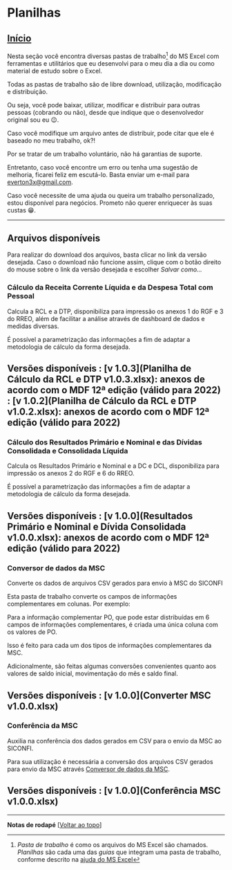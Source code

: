 # Planilhas

[Início](/index.html)
---

Nesta seção você encontra diversas pastas de trabalho[^1] do MS Excel com ferramentas e utilitários que eu desenvolvi para o meu dia a dia ou como material de estudo sobre o Excel.

Todas as pastas de trabalho são de libre download, utilização, modificação e distribuição.

Ou seja, você pode baixar, utilizar, modificar e distribuir para outras pessoas (cobrando ou não), desde que indique que o desenvolvedor original sou eu 😉.

Caso você modifique um arquivo antes de distribuir, pode citar que ele é baseado no meu trabalho, ok?!

Por se tratar de um trabalho voluntário, não há garantias de suporte.

Entretanto, caso você encontre um erro ou tenha uma sugestão de melhoria, ficarei feliz em escutá-lo. Basta enviar um e-mail para [everton3x@gmail.com](mailto:everton3x@gmail.com).

Caso você necessite de uma ajuda ou queira um trabalho personalizado, estou disponível para negócios. Prometo não querer enriquecer às suas custas 😁.

---

## Arquivos disponíveis

Para realizar do download dos arquivos, basta clicar no link da versão desejada. Caso o download não funcione assim, clique com o botão direito do mouse sobre o link da versão desejada e escolher *Salvar como...*

### Cálculo da Receita Corrente Líquida e da Despesa Total com Pessoal
Calcula a RCL e a DTP, disponibiliza para impressão os anexos 1 do RGF e 3 do RREO, além de facilitar a análise através de dashboard de dados e medidas diversas.

É possível a parametrização das informações a fim de adaptar a metodologia de cálculo da forma desejada.

Versões disponíveis
: [v 1.0.3](Planilha de Cálculo da RCL e DTP v1.0.3.xlsx): anexos de acordo com o MDF 12ª edição (válido para 2022)
: [v 1.0.2](Planilha de Cálculo da RCL e DTP v1.0.2.xlsx): anexos de acordo com o MDF 12ª edição (válido para 2022)
---

### Cálculo dos Resultados Primário e Nominal e das Dívidas Consolidada e Consolidada Líquida
Calcula os Resultados Primário e Nominal e a DC e DCL, disponibiliza para impressão os anexos 2 do RGF e 6 do RREO.

É possível a parametrização das informações a fim de adaptar a metodologia de cálculo da forma desejada.

Versões disponíveis
: [v 1.0.0](Resultados Primário e Nominal e Dívida Consolidada v1.0.0.xlsx): anexos de acordo com o MDF 12ª edição (válido para 2022)
---

### Conversor de dados da MSC
Converte os dados de arquivos CSV gerados para envio à MSC do SICONFI

Esta pasta de trabalho converte os campos de informações complementares em colunas. Por exemplo:

Para a informação complementar PO, que pode estar distribuídas em 6 campos de informações complementares, é criada uma única coluna com os valores de PO.

Isso é feito para cada um dos tipos de informações complementares da MSC.

Adicionalmente, são feitas algumas conversões convenientes quanto aos valores de saldo inicial, movimentação do mês e saldo final.

Versões disponíveis
: [v 1.0.0](Converter MSC v1.0.0.xlsx)
---

### Conferência da MSC
Auxilia na conferência dos dados gerados em CSV para o envio da MSC ao SICONFI.

Para sua utilização é necessária a conversão dos arquivos CSV gerados para envio da MSC através [Conversor de dados da MSC](#conversor-de-dados-da-msc).

Versões disponíveis
: [v 1.0.0](Conferência MSC v1.0.0.xlsx)
---

---
**Notas de rodapé** [[Voltar ao topo](#)]

[^1]: *Pasta de trabalho* é como os arquivos do MS Excel são chamados. *Planilhas* são cada uma das *guias* que integram uma pasta de trabalho, conforme descrito na [ajuda do MS Excel](https://support.microsoft.com/pt-br/office/criar-uma-nova-pasta-de-trabalho-ae99f19b-cecb-4aa0-92c8-7126d6212a83)